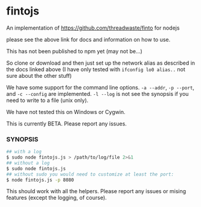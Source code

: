 # fintojs

An implementation of https://github.com/threadwaste/finto for nodejs 

please see the above link for docs and information on how to use.

This has not been published to npm yet (may not be...)

So clone or download and then just set up the network alias as described in the docs linked above (I have only tested with `ifconfig lo0 alias..` not sure about the other stuff)

We have some support for the command line options. `-a --addr`, `-p --port`, and `-c --config` are implemented. `-l --log` is not see the synopsis if you need to write to a file (unix only).

We have not tested this on Windows or Cygwin.

This is currently BETA. Please report any issues.

### SYNOPSIS
```bash
## with a log
$ sudo node fintojs.js > /path/to/log/file 2>&1
## without a log
$ sudo node fintojs.js
## without sudo you would need to customize at least the port:
$ node fintojs.js -p 8080
```
This should work with all the helpers. Please report any issues or mising features (except the logging, of course).